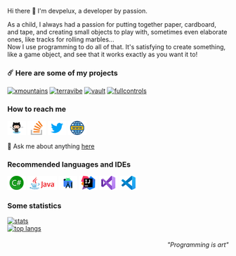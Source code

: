 Hi there 👋 I'm devpelux, a developer by passion.

As a child, I always had a passion for putting together paper, cardboard, and tape, and creating small objects to play with,
sometimes even elaborate ones, like tracks for rolling marbles...  
Now I use programming to do all of that. It's satisfying to create something, like a game object, and see that it works exactly as you want it to!

### ☄️ Here are some of my projects
[![xmountains](https://github-readme-stats.vercel.app/api/pin/?username=devpelux&repo=xmountains&show_owner&show_icons=true&bg_color=f5f5f5)](https://github.com/devpelux/xmountains)
[![terravibe](https://github-readme-stats.vercel.app/api/pin/?username=devpelux&repo=terravibe&show_owner&show_icons=true&bg_color=f5f5f5)](https://github.com/devpelux/terravibe)
[![vault](https://github-readme-stats.vercel.app/api/pin/?username=devpelux&repo=vault&show_owner&show_icons=true&bg_color=f5f5f5)](https://github.com/devpelux/vault)
[![fullcontrols](https://github-readme-stats.vercel.app/api/pin/?username=devpelux&repo=fullcontrols&show_owner&show_icons=true&bg_color=f5f5f5)](https://github.com/devpelux/fullcontrols)


### How to reach me
[![github](https://raw.githubusercontent.com/devpelux/devpelux/main/Assets/github.png)](https://github.com/devpelux)
[![stackoverflow](https://raw.githubusercontent.com/devpelux/devpelux/main/Assets/stackoverflow.png)](https://stackoverflow.com/story/devpelux)
[![twitter](https://raw.githubusercontent.com/devpelux/devpelux/main/Assets/twitter.png)](https://twitter.com/salvopelux)
[![website](https://raw.githubusercontent.com/devpelux/devpelux/main/Assets/website.png)](https://devpelux.xyz)

💬 Ask me about anything [here](https://github.com/devpelux/devpelux/discussions)


### Recommended languages and IDEs
[![csharp](https://raw.githubusercontent.com/devpelux/devpelux/main/Assets/csharp.png)](https://docs.microsoft.com/dotnet/csharp)
[![java](https://raw.githubusercontent.com/devpelux/devpelux/main/Assets/java.png)](https://docs.oracle.com/en/java)
[![android studio](https://raw.githubusercontent.com/devpelux/devpelux/main/Assets/as.png)](https://developer.android.com/studio)
[![intellij idea](https://raw.githubusercontent.com/devpelux/devpelux/main/Assets/intellij.png)](https://www.jetbrains.com/idea)
[![visual studio](https://raw.githubusercontent.com/devpelux/devpelux/main/Assets/vs.png)](https://visualstudio.microsoft.com)
[![visual studio code](https://raw.githubusercontent.com/devpelux/devpelux/main/Assets/vscode.png)](https://code.visualstudio.com)


### Some statistics
[![stats](https://github-readme-stats.vercel.app/api?username=devpelux&show_icons=true&bg_color=f5f5f5)](https://github.com/anuraghazra/github-readme-stats)  
[![top langs](https://github-readme-stats.vercel.app/api/top-langs/?username=devpelux&show_icons=true&bg_color=f5f5f5)](https://github.com/anuraghazra/github-readme-stats)


<h6 align="right">"Programming is art"</h6>

